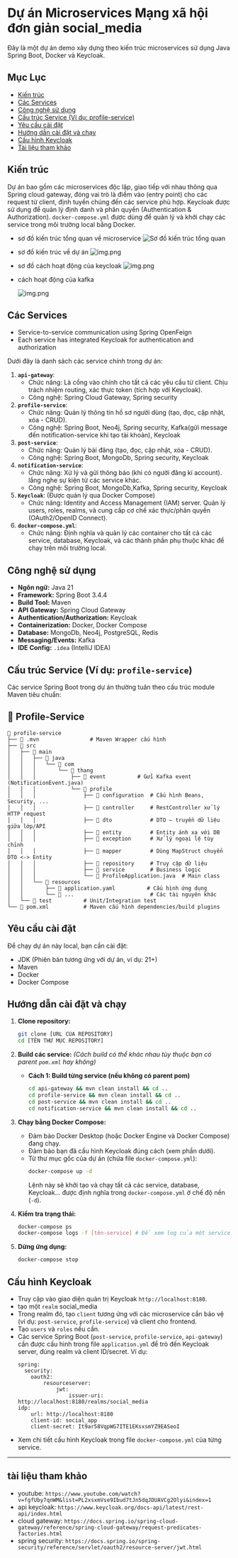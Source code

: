 # Dự án Microservices Mạng xã hội đơn giản social_media

Đây là một dự án demo xây dựng theo kiến trúc microservices sử dụng Java Spring Boot, Docker và Keycloak.

## Mục Lục

- [Kiến trúc](#kiến-trúc)
- [Các Services](#các-services)
- [Công nghệ sử dụng](#công-nghệ-sử-dụng)
- [Cấu trúc Service (Ví dụ: profile-service)](#cấu-trúc-service-ví-dụ-profile-service)
- [Yêu cầu cài đặt](#yêu-cầu-cài-đặt)
- [Hướng dẫn cài đặt và chạy](#hướng-dẫn-cài-đặt-và-chạy)
- [Cấu hình Keycloak](#cấu-hình-keycloak)
- [Tài liệu tham khảo](#tài-liệu-tham-khảo)

## Kiến trúc

Dự án bao gồm các microservices độc lập, giao tiếp với nhau thông qua Spring cloud gateway, đóng vai trò là điểm vào (entry point) cho các request từ client, định tuyến chúng đến các service phù hợp. Keycloak được sử dụng để quản lý định danh và phân quyền (Authentication & Authorization). `docker-compose.yml` được dùng để quản lý và khởi chạy các service trong môi trường local bằng Docker.

* sơ đồ kiến trúc tổng quan về microservice
![Sơ đồ kiến trúc tổng quan](images/microservicesArchitecture.png)

* sơ đồ kiến trúc về dự án
![img.png](images/img.png)

* sơ đồ cách hoạt động của keycloak
![img.png](images/img2.png)

* cách hoạt động của kafka

    ![img.png](images/img3.png)

## Các Services
* Service-to-service communication using Spring OpenFeign
* Each service has integrated Keycloak for authentication and authorization

Dưới đây là danh sách các service chính trong dự án:

1.  **`api-gateway`**:
    *   Chức năng: Là cổng vào chính cho tất cả các yêu cầu từ client. Chịu trách nhiệm routing, xác thực token (tích hợp với Keycloak).
    *   Công nghệ: Spring Cloud Gateway, Spring security
2.  **`profile-service`**:
    *   Chức năng: Quản lý thông tin hồ sơ người dùng (tạo, đọc, cập nhật, xóa - CRUD).
    *   Công nghệ: Spring Boot, Neo4j, Spring security, Kafka(gửi message đến notification-service khi tạo tài khoản), Keycloak
3.  **`post-service`**:
    *   Chức năng: Quản lý bài đăng (tạo, đọc, cập nhật, xóa - CRUD).
    *   Công nghệ: Spring Boot, MongoDb, Spring security, Keycloak
4.  **`notification-service`**:
    *   Chức năng: Xử lý và gửi thông báo (khi có người đăng kí account). lắng nghe sự kiện từ các service khác.
    *   Công nghệ: Spring Boot, MongoDb,Kafka, Spring security, Keycloak
5.  **`Keycloak`**: (Được quản lý qua Docker Compose)
    *   Chức năng: Identity and Access Management (IAM) server. Quản lý users, roles, realms, và cung cấp cơ chế xác thực/phân quyền (OAuth2/OpenID Connect).
6.  **`docker-compose.yml`**:
    *   Chức năng: Định nghĩa và quản lý các container cho tất cả các service, database, Keycloak, và các thành phần phụ thuộc khác để chạy trên môi trường local.

## Công nghệ sử dụng

*   **Ngôn ngữ:** Java 21
*   **Framework:** Spring Boot 3.4.4
*   **Build Tool:** Maven
*   **API Gateway:** Spring Cloud Gateway
*   **Authentication/Authorization:** Keycloak
*   **Containerization:** Docker, Docker Compose
*   **Database:** MongoDb, Neo4j, PostgreSQL, Redis
*   **Messaging/Events:** Kafka
*   **IDE Config:** `.idea` (IntelliJ IDEA)

## Cấu trúc Service (Ví dụ: `profile-service`)

Các service Spring Boot trong dự án thường tuân theo cấu trúc module Maven tiêu chuẩn:

## 🧩 Profile-Service

```
📁 profile-service  
├── 📁 .mvn                # Maven Wrapper cấu hình  
├── 📁 src  
│   ├── 📁 main  
│   │   ├── 📁 java  
│   │   │   └── 📁 com  
│   │   │       └── 📁 thang  
│   │   │           ├── 📁 event          # Gửi Kafka event (NotificationEvent.java)  
│   │   │           └── 📁 profile  
│   │   │               ├── 📁 configuration  # Cấu hình Beans, Security, ...  
│   │   │               ├── 📁 controller     # RestController xử lý HTTP request  
│   │   │               ├── 📁 dto            # DTO – truyền dữ liệu giữa lớp/API  
│   │   │               ├── 📁 entity         # Entity ánh xạ với DB  
│   │   │               ├── 📁 exception      # Xử lý ngoại lệ tùy chỉnh  
│   │   │               ├── 📁 mapper         # Dùng MapStruct chuyển DTO <-> Entity  
│   │   │               ├── 📁 repository     # Truy cập dữ liệu  
│   │   │               ├── 📁 service        # Business logic  
│   │   │               └── 📄 ProfileApplication.java  # Main class  
│   │   └── 📁 resources  
│   │       ├── 📄 application.yaml          # Cấu hình ứng dụng  
│   │       └── 📄 ...                        # Các tài nguyên khác  
│   └── 📁 test          # Unit/Integration test  
└── 📄 pom.xml           # Maven cấu hình dependencies/build plugins
```



## Yêu cầu cài đặt
Để chạy dự án này local, bạn cần cài đặt:

*   JDK (Phiên bản tương ứng với dự án, ví dụ: 21+)
*   Maven
*   Docker
*   Docker Compose

## Hướng dẫn cài đặt và chạy

1.  **Clone repository:**
    ```bash
    git clone [URL CỦA REPOSITORY]
    cd [TÊN THƯ MỤC REPOSITORY]
    ```

2.  **Build các service:**
    *(Cách build có thể khác nhau tùy thuộc bạn có parent `pom.xml` hay không)*
    *   **Cách 1: Build từng service (nếu không có parent pom)**
        ```bash
        cd api-gateway && mvn clean install && cd ..
        cd profile-service && mvn clean install && cd ..
        cd post-service && mvn clean install && cd ..
        cd notification-service && mvn clean install && cd ..
        ```
3.  **Chạy bằng Docker Compose:**
    *   Đảm bảo Docker Desktop (hoặc Docker Engine và Docker Compose) đang chạy.
    *   Đảm bảo bạn đã cấu hình Keycloak đúng cách (xem phần dưới).
    *   Từ thư mục gốc của dự án (chứa file `docker-compose.yml`):
        ```bash
        docker-compose up -d
        ```
        Lệnh này sẽ khởi tạo và chạy tất cả các service, database, Keycloak... được định nghĩa trong `docker-compose.yml` ở chế độ nền (`-d`).

4.  **Kiểm tra trạng thái:**
    ```bash
    docker-compose ps
    docker-compose logs -f [tên-service] # Để xem log của một service cụ thể
    ```

5.  **Dừng ứng dụng:**
    ```bash
    docker-compose stop
    ```

## Cấu hình Keycloak
*   Truy cập vào giao diện quản trị Keycloak `http://localhost:8180`.
*   tạo một `realm` social_media
*   Trong realm đó, tạo `client` tương ứng với các microservice cần bảo vệ (ví dụ: `post-service`, `profile-service`) và client cho frontend.
*   Tạo `users` và `roles` nếu cần.
*   Các service Spring Boot (`post-service`, `profile-service`, `api-gateway`) cần được cấu hình trong file `application.yml` để trỏ đến Keycloak server, đúng realm và client ID/secret. Ví dụ:
    ```properties
    spring:
      security:
        oauth2:
            resourceserver:
                jwt:
                    issuer-uri: http://localhost:8180/realms/social_media
    idp:
        url: http://localhost:8180
        client-id: social_app
        client-secret: It9ar58VqpWG7ITE1EKsxsmYZ9EASeoI
    ```
*   Xem chi tiết cấu hình Keycloak trong file `docker-compose.yml` của từng service.

---

## tài liệu tham khảo
* youtube: ```https://www.youtube.com/watch?v=fgfUby7qnWM&list=PL2xsxmVse9Ibud7tJn5dqJDUAVCg2Olyi&index=1```
* api keycloak: ```https://www.keycloak.org/docs-api/latest/rest-api/index.html```
* cloud gateway: ```https://docs.spring.io/spring-cloud-gateway/reference/spring-cloud-gateway/request-predicates-factories.html```
* spring security: ```https://docs.spring.io/spring-security/reference/servlet/oauth2/resource-server/jwt.html```